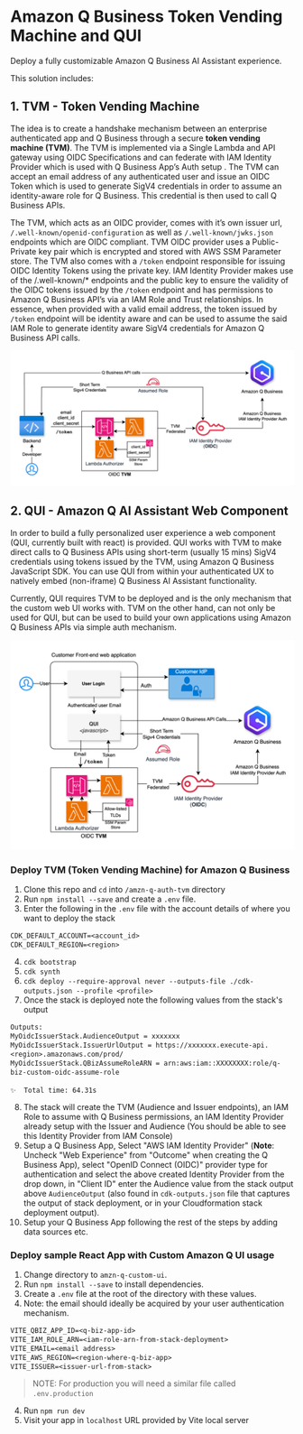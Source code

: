 # Amazon Q Business Token Vending Machine and QUI

Deploy a fully customizable Amazon Q Business AI Assistant experience.

This solution includes:

## 1. TVM - Token Vending Machine

The idea is to create a handshake mechanism between an enterprise authenticated app and Q Business through a secure **token vending machine (TVM)**. The TVM is implemented via a Single Lambda and API gateway using OIDC Specifications and can federate with IAM Identity Provider which is used with Q Business App’s Auth setup . The TVM can accept an email address of any authenticated user and issue an OIDC Token which is used to generate SigV4 credentials in order to assume an identity-aware role for Q Business. This credential is then used to call Q Business APIs. 

The TVM, which acts as an OIDC provider, comes with it’s own issuer url, `/.well-known/openid-configuration`  as well as `/.well-known/jwks.json` endpoints which are OIDC compliant. TVM OIDC provider uses a Public-Private key pair which is encrypted and stored with AWS SSM Parameter store. The TVM also comes with a `/token` endpoint responsible for issuing OIDC Identity Tokens using the private key. IAM Identity Provider makes use of the /.well-known/* endpoints and the public key to ensure the validity of the OIDC tokens issued by the `/token` endpoint and has permissions to Amazon Q Business API’s via an IAM Role and Trust relationships. In essence, when provided with a valid email address, the token issued by `/token` endpoint will be identity aware and can be used to assume the said IAM Role to generate identity aware SigV4 credentials for Amazon Q Business API calls.

![TVM](./images/TVM_Arch_Standalone.png)

## 2. QUI - Amazon Q AI Assistant Web Component

In order to build a fully personalized user experience a web component (QUI, currently built with react) is provided. QUI works with TVM to make direct calls to Q Business APIs using short-term (usually 15 mins) SigV4 credentials using tokens issued by the TVM, using Amazon Q Business JavaScript SDK. You can use QUI from within your authenticated UX to natively embed (non-iframe) Q Business AI Assistant functionality.

Currently, QUI requires TVM to be deployed and is the only mechanism that the custom web UI works with. TVM on the other hand, can not only be used for QUI, but can be used to build your own applications using Amazon Q Business APIs via simple auth mechanism.

![QUI](./images/TVM_Arch_QUI.png)

### Deploy TVM (Token Vending Machine) for Amazon Q Business

1. Clone this repo and `cd` into `/amzn-q-auth-tvm` directory
2. Run `npm install --save` and create a `.env` file.
3. Enter the following in the `.env` file with the account details of where you want to deploy the stack

```
CDK_DEFAULT_ACCOUNT=<account_id>
CDK_DEFAULT_REGION=<region>
```

4. `cdk bootstrap`
5. `cdk synth`
6. `cdk deploy --require-approval never --outputs-file ./cdk-outputs.json --profile <profile>`
7. Once the stack is deployed note the following values from the stack's output

```
Outputs:
MyOidcIssuerStack.AudienceOutput = xxxxxxx
MyOidcIssuerStack.IssuerUrlOutput = https://xxxxxxx.execute-api.<region>.amazonaws.com/prod/
MyOidcIssuerStack.QBizAssumeRoleARN = arn:aws:iam::XXXXXXXX:role/q-biz-custom-oidc-assume-role

✨  Total time: 64.31s
```

8. The stack will create the TVM (Audience and Issuer endpoints), an IAM Role to assume with Q Business permissions, an IAM Identity Provider already setup with the Issuer and Audience (You should be able to see this Identity Provider from IAM Console)
9. Setup a Q Business App, Select "AWS IAM Identity Provider" (**Note**: Uncheck "Web Experience" from "Outcome" when creating the Q Business App), select "OpenID Connect (OIDC)" provider type for authentication and select the above created Identity Provider from the drop down, in "Client ID" enter the Audience value from the stack output above `AudienceOutput` (also found in `cdk-outputs.json` file that captures the output of stack deployment, or in your Cloudformation stack deployment output).
10. Setup your Q Business App following the rest of the steps by adding data sources etc.

### Deploy sample React App with Custom Amazon Q UI usage

1. Change directory to `amzn-q-custom-ui`.
2. Run `npm install --save` to install dependencies.
3. Create a `.env` file at the root of the directory with these values. 
4. Note: the email should ideally be acquired by your user authentication mechanism.

```
VITE_QBIZ_APP_ID=<q-biz-app-id>
VITE_IAM_ROLE_ARN=<iam-role-arn-from-stack-deployment>
VITE_EMAIL=<email address>
VITE_AWS_REGION=<region-where-q-biz-app>
VITE_ISSUER=<issuer-url-from-stack>
```

> NOTE: For production you will need a similar file called `.env.production`

4. Run `npm run dev`
5. Visit your app in `localhost` URL provided by Vite local server